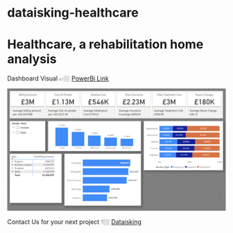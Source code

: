 # dataisking-healthcare

# Healthcare, a rehabilitation home analysis

Dashboard Visual 👉🏼 [PowerBi Link](https://app.powerbi.com/view?r=eyJrIjoiNmNiZDU1MDAtYjQ5OS00MjlkLTg4ZmQtZTJkNzk0ZDg0ZWVjIiwidCI6IjNhNjEyMzUzLTUyZjktNDJlZi1hNDdkLTEzNmE4MzZlZWVhZSJ9)

![Dashboard Screenshot](healthcare_analysis.png)

Contact Us for your next project 👇🏼
[Dataisking](https://dataisking.uk)
